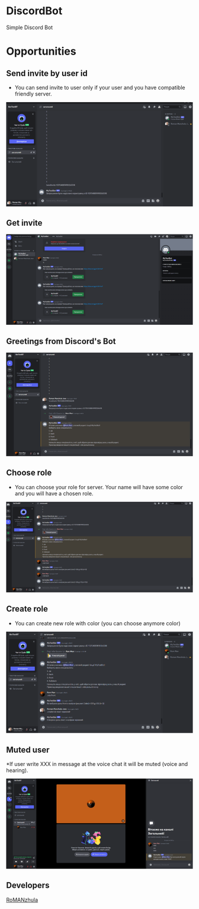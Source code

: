 # DiscordBot
Simple Discord Bot

# Opportunities

## Send invite by user id
* You can send invite to user only if your user and you have compatible friendly server.

![Send invite](https://github.com/RoMANzhula/DiscordBot/blob/master/src/main/java/Images/Send%20invite.png)

## Get invite

![Get invite](https://github.com/RoMANzhula/DiscordBot/blob/master/src/main/java/Images/Get%20invite%20from%20Bot.png)

## Greetings from Discord's Bot

![Greetings](https://github.com/RoMANzhula/DiscordBot/blob/master/src/main/java/Images/Greetings%20from%20Bot.png)

## Choose role
* You can choose your role for server. Your name will have some color and you will have a chosen role.

![Choose role](https://github.com/RoMANzhula/DiscordBot/blob/master/src/main/java/Images/Choose%20roles.png)

## Create role
* You can create new role with color (you can choose anymore color)

![Create role](https://github.com/RoMANzhula/DiscordBot/blob/master/src/main/java/Images/Create%20new%20Role.png)

## Muted user
*If user write XXX in message at the voice chat it will be muted (voice and hearing).

![Muted](https://github.com/RoMANzhula/DiscordBot/blob/master/src/main/java/Images/Muted%20(word%20XXX).png)

## Developers
[RoMANzhula](https://github.com/RoMANzhula)

